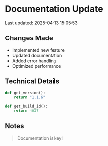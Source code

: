 # Documentation Update

Last updated: 2025-04-13 15:05:53

## Changes Made
- Implemented new feature
- Updated documentation
- Added error handling
- Optimized performance

## Technical Details
```python
def get_version():
    return "1.1.6"

def get_build_id():
    return 4037
```

## Notes
> Documentation is key!
